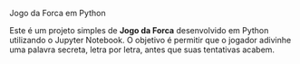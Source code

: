 Jogo da Forca em Python

Este é um projeto simples de **Jogo da Forca** desenvolvido em Python utilizando o Jupyter Notebook. O objetivo é permitir que o jogador adivinhe uma palavra secreta, letra por letra, antes que suas tentativas acabem.
